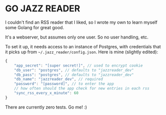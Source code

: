 # GO JAZZ READER

I couldn't find an RSS reader that I liked, so I wrote my own to learn myself
some Golang for great good.

It's a webserver, but assumes only one user. So no user handling, etc.

To set it up, it needs access to an instance of Postgres, with credentials that
it picks up from `~/.jazz_reader/config.json`. Here is mine (slightly edited):
```js
{
    "app_secret": "[super secret!]", // used to encrypt cookie
    "db_user": "postgres", // defaults to "jazzreader_dev"
    "db_pass": "postgres", // defaults to "jazzreader_dev"
    "db_name": "jazzreader_dev", // required
    "password": "[password]", // to enter the app
    // how often should the app check for new entries in each rss
    "sync_rss_every_x_minute": 60
}
```

There are currently zero tests. Go me! :)
